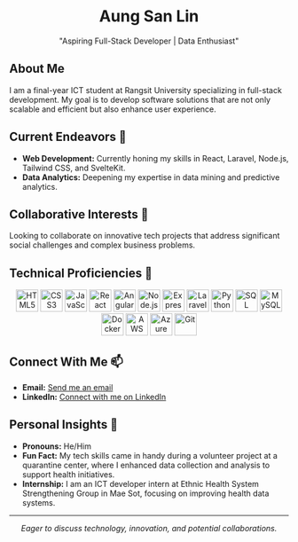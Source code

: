 <h1 align="center"> Aung San Lin</h1>

<p align="center">
  "Aspiring Full-Stack Developer | Data Enthusiast"
</p>

## About Me
I am a final-year ICT student at Rangsit University specializing in full-stack development. My goal is to develop software solutions that are not only scalable and efficient but also enhance user experience.

## Current Endeavors 🚀
- **Web Development:** Currently honing my skills in React, Laravel, Node.js, Tailwind CSS, and SvelteKit.
- **Data Analytics:** Deepening my expertise in data mining and predictive analytics.

## Collaborative Interests 🤝
Looking to collaborate on innovative tech projects that address significant social challenges and complex business problems.


## Technical Proficiencies 🔧

<p align="center">
  <!-- Frontend Technologies -->
  <img src="https://api.iconify.design/logos-html-5.svg" alt="HTML5" width="40" height="40"/>
  <img src="https://cdn-icons-png.flaticon.com/512/732/732190.png" alt="CSS3" width="40" height="40"/>
  <img src="https://cdn-icons-png.flaticon.com/512/5968/5968292.png" alt="JavaScript" width="40" height="40"/>
  <img src="https://cdn4.iconfinder.com/data/icons/logos-3/600/React.js_logo-512.png" alt="React" width="40" height="40"/>
  <img src="https://upload.wikimedia.org/wikipedia/commons/c/ca/AngularJS_logo.svg" alt="Angular" width="40" height="40"/>
  <!-- Backend Technologies -->
  <img src="https://nodejs.org/static/images/logo.svg" alt="Node.js" width="40" height="40"/>
  <img src="https://cdn-icons-png.flaticon.com/512/5968/5968350.png" alt="Express" width="40" height="40"/>
  <img src="https://cdn.worldvectorlogo.com/logos/laravel-2.svg" alt="Laravel" width="40" height="40"/>
  <img src="https://upload.wikimedia.org/wikipedia/commons/c/c3/Python-logo-notext.svg" alt="Python" width="40" height="40"/>
  <!-- Databases -->
  <img src="https://cdn-icons-png.flaticon.com/512/5968/5968322.png" alt="SQL" width="40" height="40"/>
  <img src="https://www.vectorlogo.zone/logos/mysql/mysql-icon.svg" alt="MySQL" width="40" height="40"/>
  <!-- Tools & Platforms -->
  <img src="https://docker-docs-images.s3.amazonaws.com/docs/logo-and-images/docker-logo-compressed.png" alt="Docker" width="40" height="40"/>
  <img src="https://a0.awsstatic.com/libra-css/images/logos/aws_logo_smile_1200x630.png" alt="AWS" width="40" height="40"/>
  <img src="https://upload.wikimedia.org/wikipedia/commons/a/a8/Microsoft_Azure_Logo.svg" alt="Azure" width="40" height="40"/>
  <img src="https://cdn-icons-png.flaticon.com/512/2111/2111288.png" alt="Git" width="40" height="40"/>
</p>


## Connect With Me 📫
- **Email:** [Send me an email](mailto:aungsanlin1414@gmail.com)
- **LinkedIn:** [Connect with me on LinkedIn](https://www.linkedin.com/in/aung-san-lin-a670ba29b/)

## Personal Insights 👤
- **Pronouns:** He/Him
- **Fun Fact:** My tech skills came in handy during a volunteer project at a quarantine center, where I enhanced data collection and analysis to support health initiatives.
- **Internship:** I am an ICT developer intern at Ethnic Health System Strengthening Group in Mae Sot, focusing on improving health data systems.

---
<p align="center">
  <i>Eager to discuss technology, innovation, and potential collaborations.</i>
</p>
